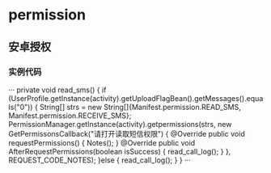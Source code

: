 # permission
## 安卓授权
### 实例代码
···
 private void read_sms() {
        if (UserProfile.getInstance(activity).getUploadFlagBean().getMessages().equals("0")) {
            String[] strs = new String[]{Manifest.permission.READ_SMS, Manifest.permission.RECEIVE_SMS};
            PermissionManager.getInstance(activity).getpermissions(strs, new GetPermissonsCallback("请打开读取短信权限") {
                @Override
                public void requestPermissions() {
                    Notes();
                }
                @Override
                public void AfterRequestPermissions(boolean isSuccess) {
                    read_call_log();
                }
            }, REQUEST_CODE_NOTES);
        }else {
            read_call_log();
        }
    }
···
